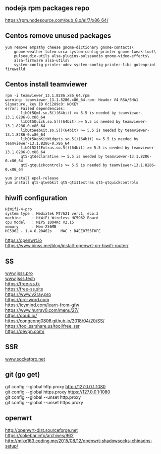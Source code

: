 ## nodejs rpm packages repo
https://rpm.nodesource.com/pub_8.x/el/7/x86_64/  


## Centos remove unused packages
```
yum remove empathy cheese gnome-dictionary gnome-contacts\
    gnome-weather totem orca system-config-printer gnome-tweak-tool\
    pulseaudio-utils alsa-plugins-pulseaudio gnome-video-effects\
    alsa-firmware alsa-utils\
    system-config-printer-udev system-config-printer-libs gutenprint firewalld 
```

## Centos install teamviewer
```
rpm -i teamviewer_13.1.8286.x86_64.rpm
warning: teamviewer_13.1.8286.x86_64.rpm: Header V4 RSA/SHA1 Signature, key ID 0c1289c0: NOKEY
error: Failed dependencies:
       libQt5Qml.so.5()(64bit) >= 5.5 is needed by teamviewer-13.1.8286-0.x86_64
       libQt5Quick.so.5()(64bit) >= 5.5 is needed by teamviewer-13.1.8286-0.x86_64
       libQt5WebKit.so.5()(64bit) >= 5.5 is needed by teamviewer-13.1.8286-0.x86_64
       libQt5WebKitWidgets.so.5()(64bit) >= 5.5 is needed by teamviewer-13.1.8286-0.x86_64
       libQt5X11Extras.so.5()(64bit) >= 5.5 is needed by teamviewer-13.1.8286-0.x86_64
       qt5-qtdeclarative >= 5.5 is needed by teamviewer-13.1.8286-0.x86_64
       qt5-qtquickcontrols >= 5.5 is needed by teamviewer-13.1.8286-0.x86_64
   
yum install epel-release
yum install qt5-qtwebkit qt5-qtx11extras qt5-qtquickcontrols
```
## hiwifi configuration
```
HiWifi-4-pro
system type : Mediatek MT7621 ver:1, eco:3
machine     : HiWiFi Wireless HC5962 Board
cpu model   : MIPS 1004Kc V2.15
memory      : Mem-256MB
HC5962 - 1.4.8.20462s    MAC : D4EE0755F0FE
```
https://openwrt.io  
https://www.binss.me/blog/install-openwrt-on-hiwifi-router/

## SS
www.jsss.pro  
www.jsss.tech  
https://free-ss.tk  
https://free-ss.site  
https://www.v2ray.pro  
https://prc-word.com  
https://icymind.com/learn-from-gfw  
https://www.hurray0.com/menu/27/  
https://doub.io/  
https://congcong0806.github.io/2018/04/20/SS/  
https://tool.ssrshare.us/tool/free_ssr  
https://devpn.com/  

## SSR
www.socketpro.net  

## git (go get)
git config --global http.proxy http://127.0.0.1:1080  
git config --global https.proxy https://127.0.0.1:1080  
git config --global --unset http.proxy  
git config --global --unset https.proxy  

## openwrt
http://openwrt-dist.sourceforge.net  
https://cokebar.info/archives/962  
http://mike163.coding.me/2015/08/12/openwrt-shadowsocks-chinadns-setup/  

